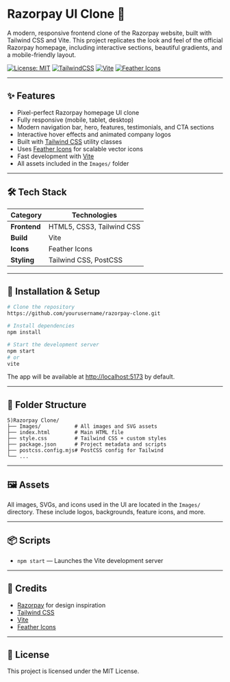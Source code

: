 # Razorpay UI Clone 💸

A modern, responsive frontend clone of the Razorpay website, built with Tailwind CSS and Vite. This project replicates the look and feel of the official Razorpay homepage, including interactive sections, beautiful gradients, and a mobile-friendly layout.

[![License: MIT](https://img.shields.io/badge/License-MIT-blue.svg)](LICENSE)
[![TailwindCSS](https://img.shields.io/badge/TailwindCSS-4.x-blue)](https://tailwindcss.com/)
[![Vite](https://img.shields.io/badge/Vite-7.x-yellow)](https://vitejs.dev/)
[![Feather Icons](https://img.shields.io/badge/Feather%20Icons-0.0.5-lightgrey)](https://feathericons.com/)

---

## ✨ Features
- Pixel-perfect Razorpay homepage UI clone
- Fully responsive (mobile, tablet, desktop)
- Modern navigation bar, hero, features, testimonials, and CTA sections
- Interactive hover effects and animated company logos
- Built with [Tailwind CSS](https://tailwindcss.com/) utility classes
- Uses [Feather Icons](https://feathericons.com/) for scalable vector icons
- Fast development with [Vite](https://vitejs.dev/)
- All assets included in the `Images/` folder

---

## 🛠️ Tech Stack
| Category     | Technologies                |
|--------------|-----------------------------|
| **Frontend** | HTML5, CSS3, Tailwind CSS   |
| **Build**    | Vite                       |
| **Icons**    | Feather Icons              |
| **Styling**  | Tailwind CSS, PostCSS      |

---

## 🚀 Installation & Setup

```bash
# Clone the repository
https://github.com/yourusername/razorpay-clone.git

# Install dependencies
npm install

# Start the development server
npm start
# or
vite
```

The app will be available at [http://localhost:5173](http://localhost:5173) by default.

---

## 📁 Folder Structure

```
5)Razorpay Clone/
├── Images/           # All images and SVG assets
├── index.html        # Main HTML file
├── style.css         # Tailwind CSS + custom styles
├── package.json      # Project metadata and scripts
├── postcss.config.mjs# PostCSS config for Tailwind
└── ...
```

---

## 🖼️ Assets
All images, SVGs, and icons used in the UI are located in the `Images/` directory. These include logos, backgrounds, feature icons, and more.

---

## 📦 Scripts
- `npm start` — Launches the Vite development server

---

## 🙏 Credits
- [Razorpay](https://razorpay.com/) for design inspiration
- [Tailwind CSS](https://tailwindcss.com/)
- [Vite](https://vitejs.dev/)
- [Feather Icons](https://feathericons.com/)

---

## 📄 License
This project is licensed under the MIT License. 
